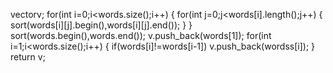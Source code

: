 vector<string>v;
for(int i=0;i<words.size();i++)
{
for(int j=0;j<words[i].length();j++)
{
sort(words[i][j].begin(),words[i][j].end());
}
}
sort(words.begin(),words.end());
v.push_back(words[1]);
for(int i=1;i<words.size();i++)
{
if(words[i]!=words[i-1])
v.push_back(wordss[i]);
}
return v;